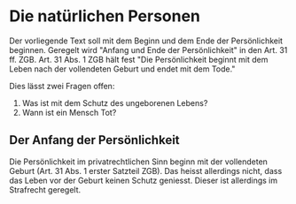 # Die natürlichen Personen

Der vorliegende Text soll mit dem Beginn und dem Ende der Persönlichkeit
beginnen. Geregelt wird "Anfang und Ende der Persönlichkeit" in den Art. 31 ff.
ZGB. Art. 31 Abs. 1 ZGB hält fest "Die Persönlichkeit beginnt mit dem Leben nach
der vollendeten Geburt und endet mit dem Tode."

Dies lässt zwei Fragen offen:

1. Was ist mit dem Schutz des ungeborenen Lebens?
2. Wann ist ein Mensch Tot?

## Der Anfang der Persönlichkeit

Die Persönlichkeit im privatrechtlichen Sinn beginn mit der vollendeten Geburt
(Art. 31 Abs. 1 erster Satzteil ZGB). Das heisst allerdings nicht, dass das
Leben vor der Geburt keinen Schutz geniesst. Dieser ist allerdings im Strafrecht
geregelt. 